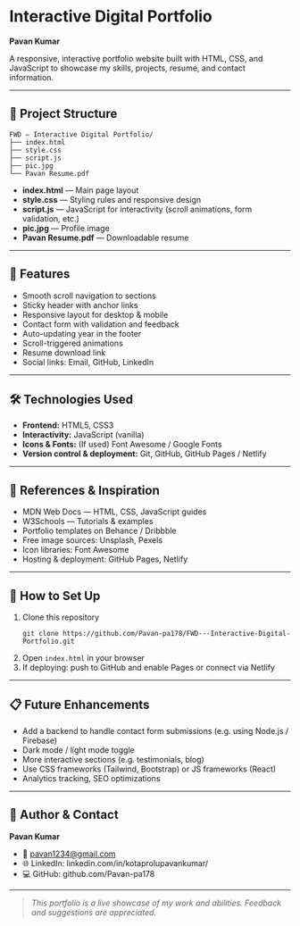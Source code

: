 
# Interactive Digital Portfolio

**Pavan Kumar**

A responsive, interactive portfolio website built with HTML, CSS, and JavaScript to showcase my skills, projects, resume, and contact information.

---

## 📂 Project Structure

```
FWD — Interactive Digital Portfolio/  
├── index.html  
├── style.css  
├── script.js  
├── pic.jpg  
└── Pavan Resume.pdf  
```

- **index.html** — Main page layout  
- **style.css** — Styling rules and responsive design  
- **script.js** — JavaScript for interactivity (scroll animations, form validation, etc.)  
- **pic.jpg** — Profile image  
- **Pavan Resume.pdf** — Downloadable resume  

---

## 🚀 Features

- Smooth scroll navigation to sections  
- Sticky header with anchor links  
- Responsive layout for desktop & mobile  
- Contact form with validation and feedback  
- Auto-updating year in the footer  
- Scroll-triggered animations  
- Resume download link  
- Social links: Email, GitHub, LinkedIn  

---

## 🛠 Technologies Used

- **Frontend:** HTML5, CSS3  
- **Interactivity:** JavaScript (vanilla)  
- **Icons & Fonts:** (If used) Font Awesome / Google Fonts  
- **Version control & deployment:** Git, GitHub, GitHub Pages / Netlify  

---

## 📖 References & Inspiration

- MDN Web Docs — HTML, CSS, JavaScript guides  
- W3Schools — Tutorials & examples  
- Portfolio templates on Behance / Dribbble  
- Free image sources: Unsplash, Pexels  
- Icon libraries: Font Awesome  
- Hosting & deployment: GitHub Pages, Netlify  

---

## 📝 How to Set Up

1. Clone this repository  
   ```
   git clone https://github.com/Pavan-pa178/FWD---Interactive-Digital-Portfolio.git
   ```  
2. Open `index.html` in your browser  
3. If deploying: push to GitHub and enable Pages or connect via Netlify  

---

## 📋 Future Enhancements

- Add a backend to handle contact form submissions (e.g. using Node.js / Firebase)  
- Dark mode / light mode toggle  
- More interactive sections (e.g. testimonials, blog)  
- Use CSS frameworks (Tailwind, Bootstrap) or JS frameworks (React)  
- Analytics tracking, SEO optimizations  

---

## 👤 Author & Contact

**Pavan Kumar**  
- 📧 pavan1234@gmail.com  
- 🌐 LinkedIn: linkedin.com/in/kotaprolupavankumar/  
- 💻 GitHub: github.com/Pavan-pa178  

---

> _This portfolio is a live showcase of my work and abilities. Feedback and suggestions are appreciated._
